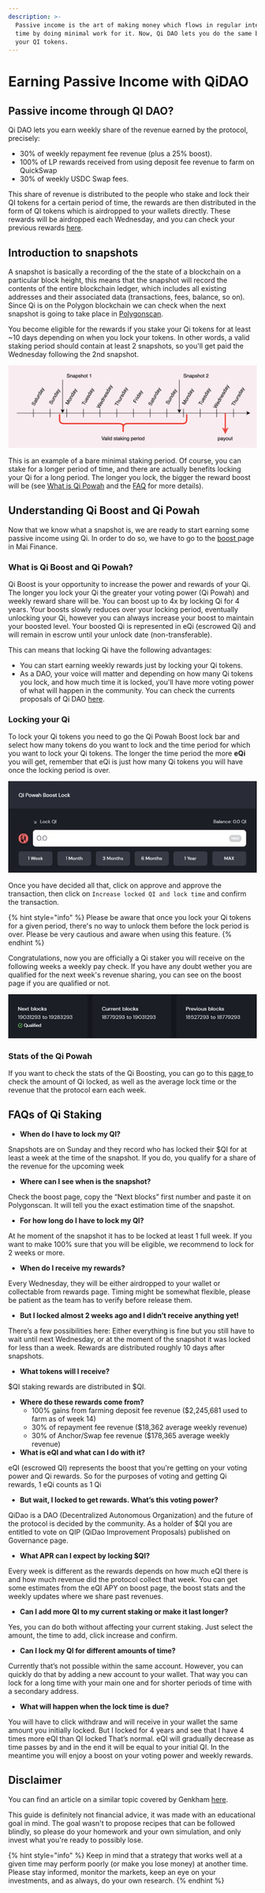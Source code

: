 ```yaml
---
description: >-
  Passive income is the art of making money which flows in regular interval of
  time by doing minimal work for it. Now, Qi DAO lets you do the same by locking
  your QI tokens.
---
```


# Earning Passive Income with QiDAO

## Passive income through QI DAO?

Qi DAO lets you earn weekly share of the revenue earned by the protocol, precisely:

* 30% of weekly repayment fee revenue (plus a 25% boost).
* 100% of LP rewards received from using deposit fee revenue to farm on QuickSwap
* 30% of weekly USDC Swap fees.

This share of revenue is distributed to the people who stake and lock their QI tokens for a certain period of time, the rewards are then distributed in the form of QI tokens which is airdropped to your wallets directly. These rewards will be airdropped each Wednesday, and you can check your previous rewards [here](https://app.mai.finance/rewards).

## Introduction to snapshots

A snapshot is basically a recording of the the state of a blockchain on a particular block height, this means that the snapshot will record the contents of the entire blockchain ledger, which includes all existing addresses and their associated data (transactions, fees, balance, so on). Since Qi is on the Polygon blockchain we can check when the next snapshot is going to take place in [Polygonscan](https://polygonscan.com).

You become eligible for the rewards if you stake your Qi tokens for at least \~10 days depending on when you lock your tokens. In other words, a valid staking period should contain at least 2 snapshots, so you'll get paid the Wednesday following the 2nd snapshot.

![How to become eligible for the Qi rewards](../.gitbook/assets/unknown.png)

This is an example of a bare minimal staking period. Of course, you can stake for a longer period of time, and there are actually benefits locking your Qi for a long period. The longer you lock, the bigger the reward boost will be (see [What is Qi Powah](earning-passive-income-with-qidao.md#what-is-qi-powah) and the [FAQ](earning-passive-income-with-qidao.md#faqs-of-qi-staking) for more details).

## Understanding Qi Boost and Qi Powah

Now that we know what a snapshot is, we are ready to start earning some passive income using Qi. In order to do so, we have to go to the [boost ](https://app.mai.finance/boost)page in Mai Finance.

### What is Qi Boost and Qi Powah?

Qi Boost is your opportunity to increase the power and rewards of your Qi. The longer you lock your Qi the greater your voting power (Qi Powah) and weekly reward share will be. You can boost up to 4x by locking Qi for 4 years. Your boosts slowly reduces over your locking period, eventually unlocking your Qi, however you can always increase your boost to maintain your boosted level. Your boosted Qi is represented in eQi (escrowed Qi) and will remain in escrow until your unlock date (non-transferable).

This can means that locking Qi have the following advantages:

* You can start earning weekly rewards just by locking your Qi tokens.
* As a DAO, your voice will matter and depending on how many Qi tokens you lock, and how much time it is locked, you'll have more voting power of what will happen in the community. You can check the currents proposals of Qi DAO [here](https://snapshot.org/#/qidao.eth).

### Locking your Qi

To lock your Qi tokens you need to go the Qi Powah Boost lock bar and select how many tokens do you want to lock and the time period for which you want to lock your Qi tokens. The longer the time period the more **eQi** you will get, remember that eQi is just how many Qi tokens you will have once the locking period is over.

![Qi Powah Boost Lock](../.gitbook/assets/captura.jpg)

Once you have decided all that, click on approve and approve the transaction, then click on `Increase locked QI and lock time` and confirm the transaction.

{% hint style="info" %}
Please be aware that once you lock your Qi tokens for a given period, there's no way to unlock them before the lock period is over. Please be very cautious and aware when using this feature.
{% endhint %}

Congratulations, now you are officially a Qi staker you will receive on the following weeks a weekly pay check. If you have any doubt wether you are qualified for the next week's revenue sharing, you can see on the boost page if you are qualified or not.

![](<../.gitbook/assets/captura (1).jpg>)

### Stats of the Qi Powah

If you want to check the stats of the Qi Boosting, you can go to this [page ](https://app.mai.finance/boost/stats)to check the amount of Qi locked, as well as the average lock time or the revenue that the protocol earn each week.

## FAQs of Qi Staking

* **When do I have to lock my QI?**

Snapshots are on Sunday and they record who has locked their $QI for at least a week at the time of the snapshot. If you do, you qualify for a share of the revenue for the upcoming week

* **Where can I see when is the snapshot?**

Check the boost page, copy the “Next blocks” first number and paste it on Polygonscan. It will tell you the exact estimation time of the snapshot.

* **For how long do I have to lock my QI?**

At he moment of the snapshot it has to be locked at least 1 full week. If you want to make 100% sure that you will be eligible, we recommend to lock for 2 weeks or more.

* **When do I receive my rewards?**

Every Wednesday, they will be either airdropped to your wallet or collectable from rewards page. Timing might be somewhat flexible, please be patient as the team has to verify before release them.

* **But I locked almost 2 weeks ago and I didn’t receive anything yet!**

There’s a few possibilities here: Either everything is fine but you still have to wait until next Wednesday, or at the moment of the snapshot it was locked for less than a week. Rewards are distributed roughly 10 days after snapshots.

* **What tokens will I receive?**

$QI staking rewards are distributed in $QI.

* **Where do these rewards come from?**
  * 100% gains from farming deposit fee revenue ($2,245,681 used to farm as of week 14)
  * 30% of repayment fee revenue ($18,362 average weekly revenue)
  * 30% of Anchor/Swap fee revenue ($178,365 average weekly revenue)
* **What is eQI and what can I do with it?**

eQI (escrowed QI) represents the boost that you're getting on your voting power and Qi rewards. So for the purposes of voting and getting Qi rewards, 1 eQi counts as 1 Qi

* **But wait, I locked to get rewards. What’s this voting power?**

QiDao is a DAO (Decentralized Autonomous Organization) and the future of the protocol is decided by the community. As a holder of $QI you are entitled to vote on QIP (QiDao Improvement Proposals) published on Governance page.

* **What APR can I expect by locking $QI?**

Every week is different as the rewards depends on how much eQI there is and how much revenue did the protocol collect that week. You can get some estimates from the eQI APY on boost page, the boost stats and the weekly updates where we share past revenues.

* **Can I add more QI to my current staking or make it last longer?**

Yes, you can do both without affecting your current staking. Just select the amount, the time to add, click increase and confirm.

* **Can I lock my QI for different amounts of time?**

Currently that’s not possible within the same account. However, you can quickly do that by adding a new account to your wallet. That way you can lock for a long time with your main one and for shorter periods of time with a secondary address.

* **What will happen when the lock time is due?**

You will have to click withdraw and will receive in your wallet the same amount you initially locked. But I locked for 4 years and see that I have 4 times more eQI than QI locked That’s normal. eQI will gradually decrease as time passes by and in the end it will be equal to your initial QI. In the meantime you will enjoy a boost on your voting power and weekly rewards.

## Disclaimer

You can find an article on a similar topic covered by Genkham [here](https://medium.com/@GenKham/earning-passive-income-with-qi-dao-b92a6a3721bd).

This guide is definitely not financial advice, it was made with an educational goal in mind. The goal wasn't to propose recipes that can be followed blindly, so please do your homework and your own simulation, and only invest what you're ready to possibly lose.

{% hint style="info" %}
Keep in mind that a strategy that works well at a given time may perform poorly (or make you lose money) at another time. Please stay informed, monitor the markets, keep an eye on your investments, and as always, do your own research.
{% endhint %}
